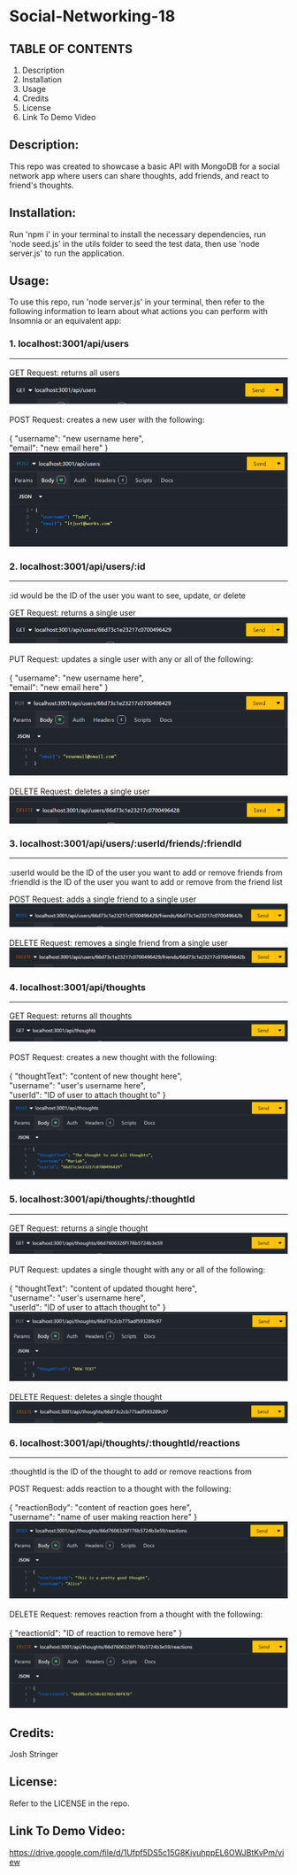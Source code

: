 # Social-Networking-18

## TABLE OF CONTENTS

1. Description
2. Installation
3. Usage
4. Credits
5. License
6. Link To Demo Video

## Description:

This repo was created to showcase a basic API with MongoDB for a social network app where users can share thoughts, add friends, and react to friend's thoughts.

## Installation:

Run 'npm i' in your terminal to install the necessary dependencies, run 'node seed.js' in the utils folder to seed the test data, then use 'node server.js' to run the application.

## Usage:

To use this repo, run 'node server.js' in your terminal, then refer to the following information to learn about what actions you can perform with Insomnia or an equivalent app:

### 1. localhost:3001/api/users<hr>

GET Request: returns all users<br>
![userGetAll](/images/image.png)<br><br>
POST Request: creates a new user with the following:<br><br>
{ "username": "new username here",<br> "email": "new email here" }
![userPost](/images/image-2.png)

### 2. localhost:3001/api/users/:id<hr>

:id would be the ID of the user you want to see, update, or delete

GET Request: returns a single user<br>
![userGetOne](/images/image-1.png)<br><br>
PUT Request: updates a single user with any or all of the following:<br><br>
{ "username": "new username here",<br> "email": "new email here" }<br>
![userPut](/images/image-3.png)<br><br>
DELETE Request: deletes a single user
![userDelete](/images/image-4.png)

### 3. localhost:3001/api/users/:userId/friends/:friendId<hr>

:userId would be the ID of the user you want to add or remove friends from<br>
:friendId is the ID of the user you want to add or remove from the friend list

POST Request: adds a single friend to a single user<br>
![userFriendAdd](/images/image-5.png)<br><br>
DELETE Request: removes a single friend from a single user
![userFriendDelete](/images/image-6.png)

### 4. localhost:3001/api/thoughts<hr>

GET Request: returns all thoughts<br>
![thoughtGetAll](/images/image-7.png)<br><br>
POST Request: creates a new thought with the following:<br><br>
{ "thoughtText": "content of new thought here",<br> "username": "user's username here",<br> "userId": "ID of user to attach thought to" }
![thoughtPOST](/images/image-8.png)

### 5. localhost:3001/api/thoughts/:thoughtId<hr>

GET Request: returns a single thought<br>
![thoughtGetOne](/images/image-9.png)<br><br>
PUT Request: updates a single thought with any or all of the following:<br><br>
{ "thoughtText": "content of updated thought here",<br> "username": "user's username here",<br> "userId": "ID of user to attach thought to" }<br>
![thoughtPUT](/images/image-10.png)<br><br>
DELETE Request: deletes a single thought
![thoughtDELETE](/images/image-11.png)

### 6. localhost:3001/api/thoughts/:thoughtId/reactions<hr>

:thoughtId is the ID of the thought to add or remove reactions from

POST Request: adds reaction to a thought with the following:<br><br>
{ "reactionBody": "content of reaction goes here",<br>
"username": "name of user making reaction here" }<br>
![reactionPOST](/images/image-12.png)<br><br>
DELETE Request: removes reaction from a thought with the following:<br><br>
{ "reactionId": "ID of reaction to remove here" }<br>
![reactionDELETE](/images/image-13.png)

## Credits:

Josh Stringer

## License:

Refer to the LICENSE in the repo.

## Link To Demo Video:

https://drive.google.com/file/d/1Ufpf5DS5c15G8KjyuhppEL6OWJBtKvPm/view

